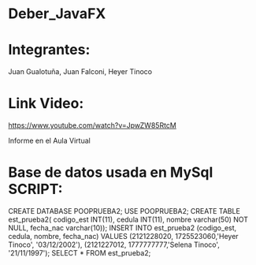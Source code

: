 # Deber_JavaFX

# Integrantes:
Juan Gualotuña, Juan Falconi, Heyer Tinoco

# Link Video:
https://www.youtube.com/watch?v=JpwZW85RtcM

Informe en el Aula Virtual

# Base de datos usada en MySql SCRIPT:

CREATE DATABASE POOPRUEBA2; 
USE POOPRUEBA2; 
CREATE TABLE est_prueba2( codigo_est INT(11), cedula INT(11), nombre varchar(50) NOT NULL, fecha_nac varchar(10));
INSERT INTO est_prueba2 (codigo_est, cedula, nombre, fecha_nac) VALUES (2121228020, 1725523060,'Heyer Tinoco', '03/12/2002'), (2121227012, 1777777777,'Selena Tinoco', '21/11/1997');
SELECT * FROM est_prueba2;
